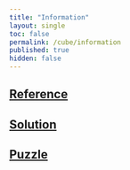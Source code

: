```yaml
---
title: "Information"
layout: single
toc: false
permalink: /cube/information
published: true
hidden: false
---
```


<head>
  <base target="_self">
</head>



## [Reference](/cube/information/reference)



## [Solution](/cube/information/solution)



## [Puzzle](/cube/information/puzzle)
